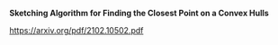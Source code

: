 **Sketching Algorithm for Finding the Closest Point on a Convex Hulls**

https://arxiv.org/pdf/2102.10502.pdf
